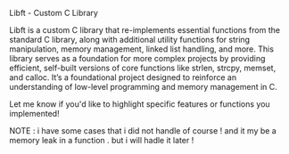 Libft - Custom C Library 

Libft is a custom C library that re-implements essential functions from the standard C library, along with additional utility functions for string manipulation, memory management, linked list handling, and more.
This library serves as a foundation for more complex projects by providing efficient, self-built versions of core functions like strlen, strcpy, memset, and calloc.
It’s a foundational project designed to reinforce an understanding of low-level programming and memory management in C.

Let me know if you'd like to highlight specific features or functions you implemented!

NOTE :  i have some cases that i did not handle of course  ! and it my be  a memory leak  in a function  . but  i will hadle it later ! 

